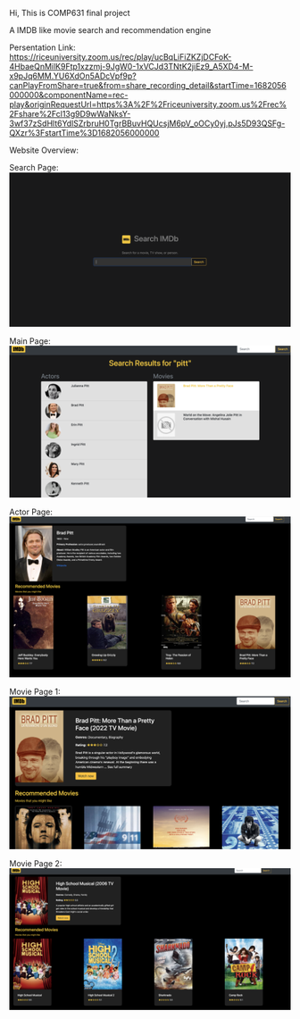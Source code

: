 Hi, This is COMP631 final project 


A IMDB like movie search and recommendation engine

Persentation Link:
https://riceuniversity.zoom.us/rec/play/ucBqLiFiZKZjDCFoK-4HbaeQnMilK9Ftp1xzzmj-9JgW0-1xVCJd3TNtK2jiEz9_A5XD4-M-x9pJq6MM.YU6XdOn5ADcVpf9p?canPlayFromShare=true&from=share_recording_detail&startTime=1682056000000&componentName=rec-play&originRequestUrl=https%3A%2F%2Friceuniversity.zoom.us%2Frec%2Fshare%2Fcl13g9D9wWaNksY-3wf37zSdHlt6YdlSZrbruH0TgrBBuvHQUcsjM6pV_oOCy0yj.pJs5D93QSFg-QXzr%3FstartTime%3D1682056000000

Website Overview:

Search Page:
![Image text](https://github.com/ffan-web/Movie-Search-Engine/blob/bae7efbba7903f3f2d0428d8acee5129319b6b36/figure/searchpage.jpg)

Main Page:
![Image text](https://github.com/ffan-web/Movie-Search-Engine/blob/bae7efbba7903f3f2d0428d8acee5129319b6b36/figure/mainpage.jpg)

Actor Page:
![Image text](https://github.com/ffan-web/Movie-Search-Engine/blob/bae7efbba7903f3f2d0428d8acee5129319b6b36/figure/actorpage.jpg)

Movie Page 1:
![Image text](https://github.com/ffan-web/Movie-Search-Engine/blob/bae7efbba7903f3f2d0428d8acee5129319b6b36/figure/moviepage_1.jpg)

Movie Page 2:
![Image text](https://github.com/ffan-web/Movie-Search-Engine/blob/bae7efbba7903f3f2d0428d8acee5129319b6b36/figure/moviepage_2.jpg)
